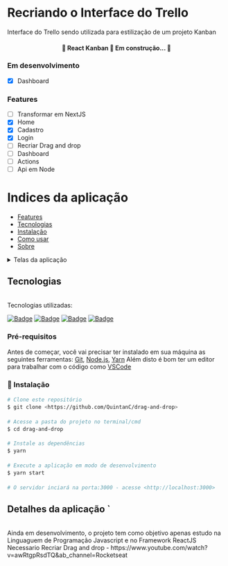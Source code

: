 # Recriando o Interface do Trello

Interface do Trello sendo utilizada para estilização de um projeto Kanban

<h4 align="center"> 
	🚧  React Kanban 🚀 Em construção...  🚧
</h4>

### Em desenvolvimento
- [x] Dashboard
### Features

- [ ] Transformar em NextJS
- [x] Home
- [x] Cadastro
- [x] Login
- [ ] Recriar Drag and drop
- [ ] Dashboard
- [ ] Actions
- [ ] Api em Node

Indices da aplicação
=================
<!--ts-->
   * [Features](#Features)
   * [Tecnologias](#tecnologias)
   * [Instalação](#instalação)
   * [Como usar](#comandos)
   * [Sobre](#Detalhes-da-aplicação)
<!--te-->

<details>
  <summary>Telas da aplicação</summary>
    <img src="src/images/README/home.png" width='340px' height='150px'>
    <img src="src/images/README/cadastro.jpeg" width='340px' height='150px'>
    <img src="src/images/README/login.jpeg" width='340px' height='150px'>
</details>



## Tecnologias

<br>
Tecnologias utilizadas:<br>

<a href="https://code.visualstudio.com/">![Badge](https://img.shields.io/badge/-Visual%20Studio%20Code-000000?style=for-the-badge&logo=visual-studio-code)</a>
<a href="https://pt-br.reactjs.org/">![Badge](https://img.shields.io/badge/-React%20JS-000000?style=for-the-badge&logo=react)</a>
<a href="https://www.w3schools.com/css/">![Badge](https://img.shields.io/badge/-CSS-blue?style=for-the-badge&logo=css3)</a>
<a href="https://www.typescriptlang.org/">![Badge](https://img.shields.io/badge/-Typescript-000000?style=for-the-badge&logo=typescript)</a>

### Pré-requisitos

Antes de começar, você vai precisar ter instalado em sua máquina as seguintes ferramentas:
[Git](https://git-scm.com), [Node.js](https://nodejs.org/en/), [Yarn](https://yarnpkg.com/) 
Além disto é bom ter um editor para trabalhar com o código como [VSCode](https://code.visualstudio.com/)

### 🎲 Instalação

```bash
# Clone este repositório
$ git clone <https://github.com/QuintanC/drag-and-drop>

# Acesse a pasta do projeto no terminal/cmd
$ cd drag-and-drop

# Instale as dependências
$ yarn

# Execute a aplicação em modo de desenvolvimento
$ yarn start

# O servidor inciará na porta:3000 - acesse <http://localhost:3000>
```
## Detalhes da aplicação  ` 
<br>
Ainda em desenvolvimento, o projeto tem como objetivo apenas estudo na Linguaguem de Programação Javascript e no Framework ReactJS <br>
Necessario Recriar Drag and drop - https://www.youtube.com/watch?v=awRtgpRsdTQ&ab_channel=Rocketseat
